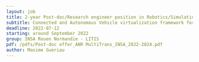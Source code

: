 ```yaml
---
layout: job
title: 2-year Post-doc/Research engineer position in Robotics/Simulation/Artifical Intelligence @INSA Rouen Normandy, France
subtitle: Connected and Autonomous Vehicle virtualization framework for Transfer Learning applications 
deadline: 2022-07-12
starting: around September 2022
group: INSA Rouen Normandie - LITIS
pdf: /pdfs/Post-doc offer_ANR MultiTrans_INSA_2022-2024.pdf
author: Maxime Gueriau
---  
```



